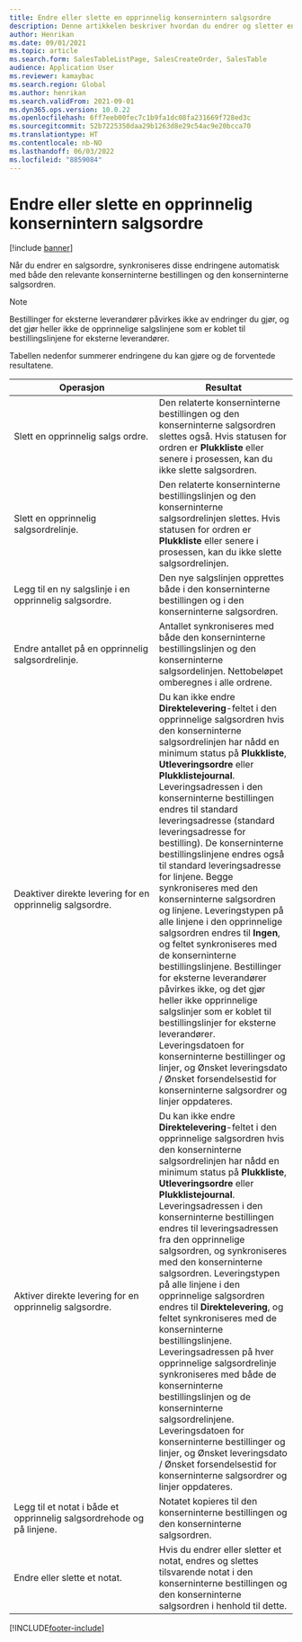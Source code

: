 ```yaml
---
title: Endre eller slette en opprinnelig konsernintern salgsordre
description: Denne artikkelen beskriver hvordan du endrer og sletter en opprinnelig salgsordrefunksjonalitet
author: Henrikan
ms.date: 09/01/2021
ms.topic: article
ms.search.form: SalesTableListPage, SalesCreateOrder, SalesTable
audience: Application User
ms.reviewer: kamaybac
ms.search.region: Global
ms.author: henrikan
ms.search.validFrom: 2021-09-01
ms.dyn365.ops.version: 10.0.22
ms.openlocfilehash: 6ff7eeb00fec7c1b9fa1dc08fa231669f728ed3c
ms.sourcegitcommit: 52b7225350daa29b1263d8e29c54ac9e20bcca70
ms.translationtype: HT
ms.contentlocale: nb-NO
ms.lasthandoff: 06/03/2022
ms.locfileid: "8859084"
---
```

# <a name="change-or-delete-an-original-intercompany-sales-order"></a>Endre eller slette en opprinnelig konsernintern salgsordre

[!include [banner](../../includes/banner.md)]

Når du endrer en salgsordre, synkroniseres disse endringene automatisk med både den relevante konserninterne bestillingen og den konserninterne salgsordren.

> [!NOTE]
> Bestillinger for eksterne leverandører påvirkes ikke av endringer du gjør, og det gjør heller ikke de opprinnelige salgslinjene som er koblet til bestillingslinjene for eksterne leverandører.

Tabellen nedenfor summerer endringene du kan gjøre og de forventede resultatene.

| Operasjon | Resultat |
|---|---|
| Slett&nbsp;en&nbsp;opprinnelig&nbsp;salgs&nbsp;ordre. | Den relaterte konserninterne bestillingen og den konserninterne salgsordren slettes også. Hvis statusen for ordren er **Plukkliste** eller senere i prosessen, kan du ikke slette salgsordren. |
| Slett en opprinnelig salgsordrelinje. | Den relaterte konserninterne bestillingslinjen og den konserninterne salgsordrelinjen slettes. Hvis statusen for ordren er **Plukkliste** eller senere i prosessen, kan du ikke slette salgsordrelinjen. |
| Legg til en ny salgslinje i en opprinnelig salgsordre. | Den nye salgslinjen opprettes både i den konserninterne bestillingen og i den konserninterne salgsordren. |
| Endre antallet på en opprinnelig salgsordrelinje. | Antallet synkroniseres med både den konserninterne bestillingslinjen og den konserninterne salgsordelinjen. Nettobeløpet omberegnes i alle ordrene. |
| Deaktiver direkte levering for en opprinnelig salgsordre. | Du kan ikke endre **Direktelevering**-feltet i den opprinnelige salgsordren hvis den konserninterne salgsordrelinjen har nådd en minimum status på **Plukkliste**, **Utleveringsordre** eller **Plukklistejournal**. Leveringsadressen i den konserninterne bestillingen endres til standard leveringsadresse (standard leveringsadresse for bestilling). De konserninterne bestillingslinjene endres også til standard leveringsadresse for linjene. Begge synkroniseres med den konserninterne salgsordren og linjene. Leveringstypen på alle linjene i den opprinnelige salgsordren endres til **Ingen**, og feltet synkroniseres med de konserninterne bestillingslinjene. Bestillinger for eksterne leverandører påvirkes ikke, og det gjør heller ikke opprinnelige salgslinjer som er koblet til bestillingslinjer for eksterne leverandører. Leveringsdatoen for konserninterne bestillinger og linjer, og Ønsket leveringsdato / Ønsket forsendelsestid for konserninterne salgsordrer og linjer oppdateres. |
| Aktiver direkte levering for en opprinnelig salgsordre. | Du kan ikke endre **Direktelevering**-feltet i den opprinnelige salgsordren hvis den konserninterne salgsordrelinjen har nådd en minimum status på **Plukkliste**, **Utleveringsordre** eller **Plukklistejournal**. Leveringsadressen i den konserninterne bestillingen endres til leveringsadressen fra den opprinnelige salgsordren, og synkroniseres med den konserninterne salgsordren. Leveringstypen på alle linjene i den opprinnelige salgsordren endres til **Direktelevering**, og feltet synkroniseres med de konserninterne bestillingslinjene. Leveringsadressen på hver opprinnelige salgsordrelinje synkroniseres med både de konserninterne bestillingslinjen og de konserninterne salgsordrelinjene. Leveringsdatoen for konserninterne bestillinger og linjer, og Ønsket leveringsdato / Ønsket forsendelsestid for konserninterne salgsordrer og linjer oppdateres. |
| Legg til et notat i både et opprinnelig salgsordrehode og på linjene. | Notatet kopieres til den konserninterne bestillingen og den konserninterne salgsordren. |
| Endre eller slette et notat. | Hvis du endrer eller sletter et notat, endres og slettes tilsvarende notat i den konserninterne bestillingen og den konserninterne salgsordren i henhold til dette. |

[!INCLUDE[footer-include](../../includes/footer-banner.md)]
